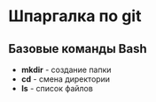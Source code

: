 # Шпаргалка по git
## Базовые команды Bash
- **mkdir** - создание папки
- **cd** - смена директории
- **ls** - список файлов
